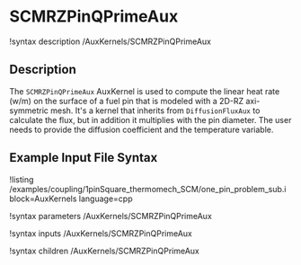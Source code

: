 # SCMRZPinQPrimeAux

!syntax description /AuxKernels/SCMRZPinQPrimeAux

## Description

<!-- -->

The `SCMRZPinQPrimeAux` AuxKernel is used to compute the linear heat rate (w/m) on the surface of a fuel pin that is modeled with a 2D-RZ axi-symmetric mesh.
It's a kernel that inherits from `DiffusionFluxAux` to calculate the flux, but in addition it multiplies with the pin diameter. The user needs to provide the
diffusion coefficient and the temperature variable.

## Example Input File Syntax

!listing /examples/coupling/1pinSquare_thermomech_SCM/one_pin_problem_sub.i block=AuxKernels language=cpp

!syntax parameters /AuxKernels/SCMRZPinQPrimeAux

!syntax inputs /AuxKernels/SCMRZPinQPrimeAux

!syntax children /AuxKernels/SCMRZPinQPrimeAux
